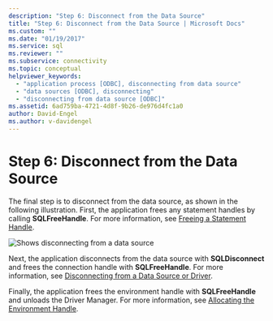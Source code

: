 ```yaml
---
description: "Step 6: Disconnect from the Data Source"
title: "Step 6: Disconnect from the Data Source | Microsoft Docs"
ms.custom: ""
ms.date: "01/19/2017"
ms.service: sql
ms.reviewer: ""
ms.subservice: connectivity
ms.topic: conceptual
helpviewer_keywords: 
  - "application process [ODBC], disconnecting from data source"
  - "data sources [ODBC], disconnecting"
  - "disconnecting from data source [ODBC]"
ms.assetid: 6ad759ba-4721-4d8f-9b26-de976d4fc1a0
author: David-Engel
ms.author: v-davidengel
---
```

# Step 6: Disconnect from the Data Source
The final step is to disconnect from the data source, as shown in the following illustration. First, the application frees any statement handles by calling **SQLFreeHandle**. For more information, see [Freeing a Statement Handle](../../../odbc/reference/develop-app/freeing-a-statement-handle-odbc.md).  
  
 ![Shows disconnecting from a data source](../../../odbc/reference/develop-app/media/pr17.gif "pr17")  
  
 Next, the application disconnects from the data source with **SQLDisconnect** and frees the connection handle with **SQLFreeHandle**. For more information, see [Disconnecting from a Data Source or Driver](../../../odbc/reference/develop-app/disconnecting-from-a-data-source-or-driver.md).  
  
 Finally, the application frees the environment handle with **SQLFreeHandle** and unloads the Driver Manager. For more information, see [Allocating the Environment Handle](../../../odbc/reference/develop-app/allocating-the-environment-handle.md).
